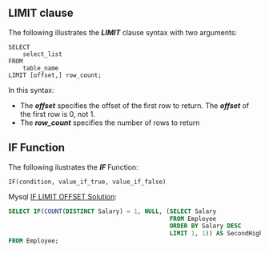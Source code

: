 
## LIMIT clause

The following illustrates the **_LIMIT_** clause syntax with two arguments:
```
SELECT 
    select_list
FROM
    table_name
LIMIT [offset,] row_count;
```

In this syntax:
* The **_offset_** specifies the offset of the first row to return. The **_offset_** of the first row is 0, not 1.
* The **_row_count_** specifies the number of rows to return

## IF Function

The following ilustrates the **_IF_** Function:
```
IF(condition, value_if_true, value_if_false)
```

Mysql [IF LIMIT OFFSET Solution](mysql_if_limit_offset.sql):
```sql
SELECT IF(COUNT(DISTINCT Salary) = 1, NULL, (SELECT Salary
                                             FROM Employee
                                             ORDER BY Salary DESC
                                             LIMIT 1, 1)) AS SecondHighestSalary
FROM Employee;
```






